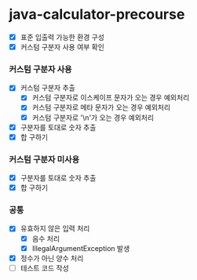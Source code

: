 # java-calculator-precourse

- [X] 표준 입출력 가능한 환경 구성
- [X] 커스텀 구분자 사용 여부 확인

### 커스텀 구분자 사용
- [X] 커스텀 구분자 추출
  - [X] 커스텀 구분자로 이스케이프 문자가 오는 경우 예외처리
  - [X] 커스텀 구분자로 메타 문자가 오는 경우 예외처리
  - [X] 커스텀 구분자로 '\n'가 오는 경우 예외처리
- [X] 구분자를 토대로 숫자 추출
- [X] 합 구하기

### 커스텀 구분자 미사용
- [X] 구분자를 토대로 숫자 추출
- [X] 합 구하기

### 공통
- [X] 유효하지 않은 입력 처리
  - [X] 음수 처리
  - [X] IllegalArgumentException 발생
- [X] 정수가 아닌 양수 처리
- [ ] 테스트 코드 작성